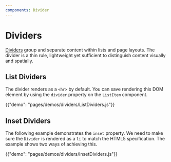 ```yaml
---
components: Divider
---
```


# Dividers

[Dividers](https://material.io/guidelines/components/dividers.html) group and separate content within lists and page layouts. The divider is a thin rule, lightweight yet sufficient to distinguish content visually and spatially.

## List Dividers

The divider renders as a `<hr>` by default.
You can save rendering this DOM element by using the `divider` property on the `ListItem` component.

{{"demo": "pages/demos/dividers/ListDividers.js"}}

## Inset Dividers

The following example demonstrates the `inset` property.
We need to make sure the `Divider` is rendered as a `li` to match the HTML5 specification.
The example shows two ways of achieving this.

{{"demo": "pages/demos/dividers/InsetDividers.js"}}
